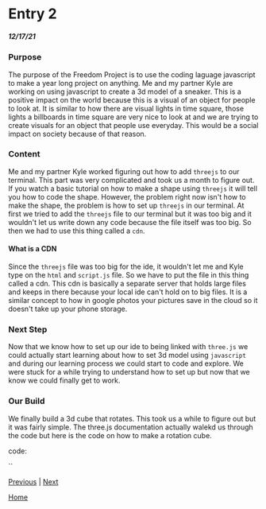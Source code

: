 # Entry 2
##### 12/17/21

### Purpose
The purpose of the Freedom Project is to use the coding laguage javascript to make a year long project on anything. Me and my partner Kyle are working on using 
javascript to create a 3d model of a sneaker. This is a positive impact on the world because this is a visual of an object for people to look at. It is similar to how there are 
visual lights in time square, those lights a billboards in time square are very nice to look at and we are trying to create visuals for an object that people use everyday. This would be a social 
impact on society because of that reason. 

### Content
Me and my partner Kyle worked figuring out how to add `threejs` to our terminal. This part was very complicated and took us a month to figure out. If you watch a basic tutorial on how to make a shape using `threejs` it will tell you how to code 
the shape. However, the problem right now isn't how to make the shape, the problem is how to set up `threejs` in our terminal. At first we tried to add the `threejs` file to our terminal but it was too big and it wouldn't let us write down any code because the file itself
was too big. So then we had to use this thing called a `cdn`. 

#### What is a CDN
Since the `threejs` file was too big for the ide, it wouldn't let me and Kyle type on the `html` and `script.js` file. So we have to put the file in this thing called a cdn. This cdn is basically a separate server that holds 
large files and keeps in there because your local ide can't hold on to big files. It is a similar concept to how in google photos your pictures save in the cloud so it doesn't take up your phone storage. 

### Next Step
Now that we know how to set up our ide to being linked with `three.js` we could actually start learning about how to set 3d model using `javascript` and during our learning process we could start to code and explore. 
We were stuck for a while trying to understand how to set up but now that we know we could finally get to work.

### Our Build
We finally build a 3d cube that rotates. This took us a while to figure out but it was fairly simple. The three.js documentation actually walekd us through the code but here is the code on how to make a rotation cube. 

code:

``

[Previous](entry01.md) | [Next](entry03.md)

[Home](../README.md)